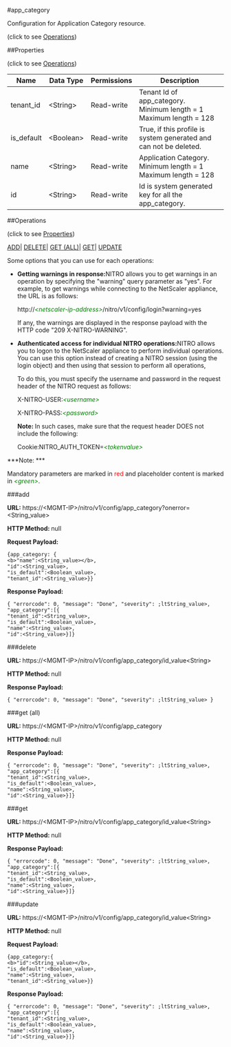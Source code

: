 #app_category



Configuration for Application Category resource.

<span>(click to see [Operations](#operations))</span>



##Properties 

<span>(click to see [Operations](#operations))</span>





<table><thead><tr><th>Name</th><th>Data Type</th><th>Permissions</th><th>Description</th></tr></thead><tbody><tr><td>tenant_id</td><td>&lt;String></td><td>Read-write</td><td>Tenant Id of app_category.<br>Minimum length = 1<br>Maximum length = 128</td></tr><tr><td>is_default</td><td>&lt;Boolean></td><td>Read-write</td><td>True, if this profile is system generated and can not be deleted.</td></tr><tr><td>name</td><td>&lt;String></td><td>Read-write</td><td>Application Category.<br>Minimum length = 1<br>Maximum length = 128</td></tr><tr><td>id</td><td>&lt;String></td><td>Read-write</td><td>Id is system generated key for all the app_category.</td></tr></tbody></table>

##Operations 

<span>(click to see [Properties](#properties))</span>





[ADD](#add)| [DELETE](#delete)| [GET (ALL)](#get-all)| [GET](#get)| [UPDATE](#update)





Some options that you can use for each operations:

<ul><li><p><b>Getting warnings in response:</b>NITRO allows you to get warnings in an operation by specifying the "warning" query parameter as "yes". For example, to get warnings while connecting to the NetScaler appliance, the URL is as follows:</p><p>http://<span style="color:green;font-style:italic;">&lt;netscaler-ip-address&gt;</span>/nitro/v1/config/login?warning=yes</p><p>If any, the warnings are displayed in the response payload with the HTTP code "209 X-NITRO-WARNING".</p></li><li><p><b>Authenticated access for individual NITRO operations:</b>NITRO allows you to logon to the NetScaler appliance to perform individual operations. You can use this option instead of creating a NITRO session (using the login object) and then using that session to perform all operations,</p><p>To do this, you must specify the username and password in the request header of the NITRO request as follows:</p><p>X-NITRO-USER:<span style="color:green;font-style:italic;">&lt;username&gt;</span></p><p>X-NITRO-PASS:<span style="color:green;font-style:italic;">&lt;password&gt;</span></p><p><b>Note: </b>In such cases, make sure that the request header DOES not include the following:</p><p>Cookie:NITRO_AUTH_TOKEN=<span style="color:green;font-style:italic;">&lt;tokenvalue&gt;</span></p></li></ul>







***Note: *** 

Mandatory parameters are marked in <span style="color:#FF0000;">red</span> and placeholder content is marked in <span style="color:green;font-style:italic">&lt;green&gt;</span>.



###add







<b>URL: </b>https://&lt;MGMT-IP&gt;/nitro/v1/config/app_category?onerror=&lt;String_value&gt;

<b>HTTP Method: </b>null

<b>Request Payload: </b>
```
{app_category: {
<b>"name":<String_value></b>,
"id":<String_value>,
"is_default":<Boolean_value>,
"tenant_id":<String_value>}}
```

<b>Response Payload: </b>
```
{ "errorcode": 0, "message": "Done", "severity": ;ltString_value>, "app_category":[{
"tenant_id":<String_value>,
"is_default":<Boolean_value>,
"name":<String_value>,
"id":<String_value>}]}
```







###delete







<b>URL: </b>https://&lt;MGMT-IP&gt;/nitro/v1/config/app_category/id_value&lt;String&gt;

<b>HTTP Method: </b>null

<b>Response Payload: </b>
```
{ "errorcode": 0, "message": "Done", "severity": ;ltString_value> }
```







###get (all)







<b>URL: </b>https://&lt;MGMT-IP&gt;/nitro/v1/config/app_category

<b>HTTP Method: </b>null

<b>Response Payload: </b>
```
{ "errorcode": 0, "message": "Done", "severity": ;ltString_value>, "app_category":[{
"tenant_id":<String_value>,
"is_default":<Boolean_value>,
"name":<String_value>,
"id":<String_value>}]}
```







###get







<b>URL: </b>https://&lt;MGMT-IP&gt;/nitro/v1/config/app_category/id_value&lt;String&gt;

<b>HTTP Method: </b>null

<b>Response Payload: </b>
```
{ "errorcode": 0, "message": "Done", "severity": ;ltString_value>, "app_category":[{
"tenant_id":<String_value>,
"is_default":<Boolean_value>,
"name":<String_value>,
"id":<String_value>}]}
```







###update







<b>URL: </b>https://&lt;MGMT-IP&gt;/nitro/v1/config/app_category/id_value&lt;String&gt;

<b>HTTP Method: </b>null

<b>Request Payload: </b>
```
{app_category:{
<b>"id":<String_value></b>,
"is_default":<Boolean_value>,
"name":<String_value>,
"tenant_id":<String_value>}}
```

<b>Response Payload: </b>
```
{ "errorcode": 0, "message": "Done", "severity": ;ltString_value>, "app_category":[{
"tenant_id":<String_value>,
"is_default":<Boolean_value>,
"name":<String_value>,
"id":<String_value>}]}
```








